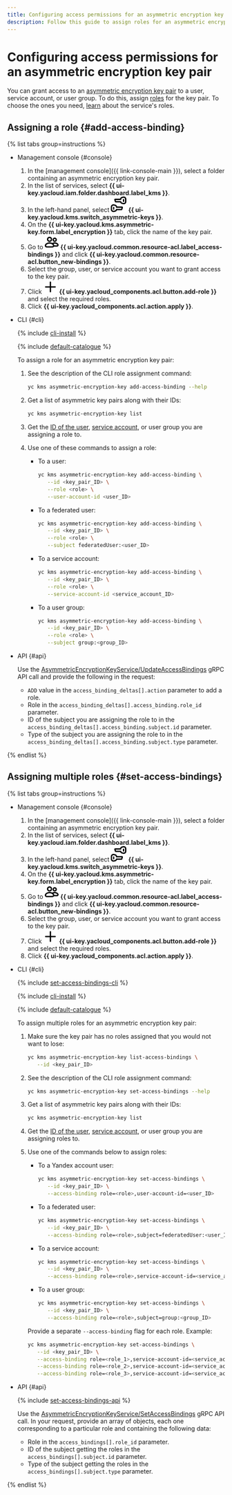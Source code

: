 ```yaml
---
title: Configuring access permissions for an asymmetric encryption key pair
description: Follow this guide to assign roles for an asymmetric encryption key pair.
---
```


# Configuring access permissions for an asymmetric encryption key pair

You can grant access to an [asymmetric encryption key pair](../concepts/asymmetric-encryption-key.md) to a user, service account, or user group. To do this, assign [roles](../../iam/concepts/access-control/roles.md) for the key pair. To choose the ones you need, [learn](../security/index.md#roles-list) about the service's roles.

## Assigning a role {#add-access-binding}

{% list tabs group=instructions %}

- Management console {#console}

   1. In the [management console]({{ link-console-main }}), select a folder containing an asymmetric encryption key pair.
   1. In the list of services, select **{{ ui-key.yacloud.iam.folder.dashboard.label_kms }}**.
   1. In the left-hand panel, select ![image](../../_assets/kms/asymmetric-key.svg) **{{ ui-key.yacloud.kms.switch_asymmetric-keys }}**.
   1. On the **{{ ui-key.yacloud.kms.asymmetric-key.form.label_encryption }}** tab, click the name of the key pair.
   1. Go to ![image](../../_assets/console-icons/persons.svg) **{{ ui-key.yacloud.common.resource-acl.label_access-bindings }}** and click **{{ ui-key.yacloud.common.resource-acl.button_new-bindings }}**.
   1. Select the group, user, or service account you want to grant access to the key pair.
   1. Click ![image](../../_assets/console-icons/plus.svg) **{{ ui-key.yacloud_components.acl.button.add-role }}** and select the required roles.
   1. Click **{{ ui-key.yacloud_components.acl.action.apply }}**.

- CLI {#cli}

   {% include [cli-install](../../_includes/cli-install.md) %}

   {% include [default-catalogue](../../_includes/default-catalogue.md) %}

   To assign a role for an asymmetric encryption key pair:

   1. See the description of the CLI role assignment command:

      ```bash
      yc kms asymmetric-encryption-key add-access-binding --help
      ```

   1. Get a list of asymmetric key pairs along with their IDs:

      ```bash
      yc kms asymmetric-encryption-key list
      ```

   1. Get the [ID of the user](../../iam/operations/users/get.md), [service account](../../iam/operations/sa/get-id.md), or user group you are assigning a role to.
   1. Use one of these commands to assign a role:

      * To a user:

         ```bash
         yc kms asymmetric-encryption-key add-access-binding \
            --id <key_pair_ID> \
            --role <role> \
            --user-account-id <user_ID>
         ```

      * To a federated user:

         ```bash
         yc kms asymmetric-encryption-key add-access-binding \
            --id <key_pair_ID> \
            --role <role> \
            --subject federatedUser:<user_ID>
         ```

      * To a service account:

         ```bash
         yc kms asymmetric-encryption-key add-access-binding \
            --id <key_pair_ID> \
            --role <role> \
            --service-account-id <service_account_ID>
         ```

      * To a user group:

         ```bash
         yc kms asymmetric-encryption-key add-access-binding \
            --id <key_pair_ID> \
            --role <role> \
            --subject group:<group_ID>
         ```

- API {#api}

   Use the [AsymmetricEncryptionKeyService/UpdateAccessBindings](../asymmetricencryption/api-ref/grpc/AsymmetricEncryptionKey/updateAccessBindings.md) gRPC API call and provide the following in the request:

   * `ADD` value in the `access_binding_deltas[].action` parameter to add a role.
   * Role in the `access_binding_deltas[].access_binding.role_id` parameter.
   * ID of the subject you are assigning the role to in the `access_binding_deltas[].access_binding.subject.id` parameter.
   * Type of the subject you are assigning the role to in the `access_binding_deltas[].access_binding.subject.type` parameter.

{% endlist %}

## Assigning multiple roles {#set-access-bindings}

{% list tabs group=instructions %}

- Management console {#console}

   1. In the [management console]({{ link-console-main }}), select a folder containing an asymmetric encryption key pair.
   1. In the list of services, select **{{ ui-key.yacloud.iam.folder.dashboard.label_kms }}**.
   1. In the left-hand panel, select ![image](../../_assets/kms/asymmetric-key.svg) **{{ ui-key.yacloud.kms.switch_asymmetric-keys }}**.
   1. On the **{{ ui-key.yacloud.kms.asymmetric-key.form.label_encryption }}** tab, click the name of the key pair.
   1. Go to ![image](../../_assets/console-icons/persons.svg) **{{ ui-key.yacloud.common.resource-acl.label_access-bindings }}** and click **{{ ui-key.yacloud.common.resource-acl.button_new-bindings }}**.
   1. Select the group, user, or service account you want to grant access to the key pair.
   1. Click ![image](../../_assets/console-icons/plus.svg) **{{ ui-key.yacloud_components.acl.button.add-role }}** and select the required roles.
   1. Click **{{ ui-key.yacloud_components.acl.action.apply }}**.

- CLI {#cli}

   {% include [set-access-bindings-cli](../../_includes/iam/set-access-bindings-cli.md) %}

   {% include [cli-install](../../_includes/cli-install.md) %}

   {% include [default-catalogue](../../_includes/default-catalogue.md) %}

   To assign multiple roles for an asymmetric encryption key pair:

   1. Make sure the key pair has no roles assigned that you would not want to lose:

      ```bash
      yc kms asymmetric-encryption-key list-access-bindings \
         --id <key_pair_ID>
      ```

   1. See the description of the CLI role assignment command:

      ```bash
      yc kms asymmetric-encryption-key set-access-bindings --help
      ```

   1. Get a list of asymmetric key pairs along with their IDs:

      ```bash
      yc kms asymmetric-encryption-key list
      ```

   1. Get the [ID of the user](../../iam/operations/users/get.md), [service account](../../iam/operations/sa/get-id.md), or user group you are assigning roles to.
   1. Use one of the commands below to assign roles:

      * To a Yandex account user:

         ```bash
         yc kms asymmetric-encryption-key set-access-bindings \
            --id <key_pair_ID> \
            --access-binding role=<role>,user-account-id=<user_ID>
         ```

      * To a federated user:

         ```bash
         yc kms asymmetric-encryption-key set-access-bindings \
            --id <key_pair_ID> \
            --access-binding role=<role>,subject=federatedUser:<user_ID>
         ```

      * To a service account:

         ```bash
         yc kms asymmetric-encryption-key set-access-bindings \
            --id <key_pair_ID> \
            --access-binding role=<role>,service-account-id=<service_account_ID>
         ```

      * To a user group:

         ```bash
         yc kms asymmetric-encryption-key set-access-bindings \
            --id <key_pair_ID> \
            --access-binding role=<role>,subject=group:<group_ID>
         ```

      Provide a separate `--access-binding` flag for each role. Example:

      ```bash
      yc kms asymmetric-encryption-key set-access-bindings \
         --id <key_pair_ID> \
         --access-binding role=<role_1>,service-account-id=<service_account_ID> \
         --access-binding role=<role_2>,service-account-id=<service_account_ID> \
         --access-binding role=<role_3>,service-account-id=<service_account_ID>
      ```

- API {#api}

   {% include [set-access-bindings-api](../../_includes/iam/set-access-bindings-api.md) %}

   Use the [AsymmetricEncryptionKeyService/SetAccessBindings](../asymmetricencryption/api-ref/grpc/AsymmetricEncryptionKey/setAccessBindings.md) gRPC API call. In your request, provide an array of objects, each one corresponding to a particular role and containing the following data:

   * Role in the `access_bindings[].role_id` parameter.
   * ID of the subject getting the roles in the `access_bindings[].subject.id` parameter.
   * Type of the subject getting the roles in the `access_bindings[].subject.type` parameter.

{% endlist %}
